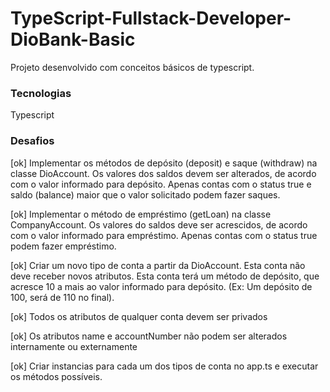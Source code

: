 # TypeScript-Fullstack-Developer-DioBank-Basic
Projeto desenvolvido com conceitos básicos de typescript.

### Tecnologias
Typescript

### Desafios

[ok] Implementar os métodos de depósito (deposit) e saque (withdraw) na classe DioAccount. Os valores dos saldos devem ser alterados, de acordo com o valor informado para depósito. Apenas contas com o status true e saldo (balance) maior que o valor solicitado podem fazer saques.

[ok] Implementar o método de empréstimo (getLoan) na classe CompanyAccount. Os valores do saldos deve ser acrescidos, de acordo com o valor informado para empréstimo. Apenas contas com o status true podem fazer empréstimo.

[ok] Criar um novo tipo de conta a partir da DioAccount. Esta conta não deve receber novos atributos. Esta conta terá um método de depósito, que acresce 10 a mais ao valor informado para depósito. (Ex: Um depósito de 100, será de 110 no final).

[ok] Todos os atributos de qualquer conta devem ser privados

[ok] Os atributos name e accountNumber não podem ser alterados internamente ou externamente

[ok] Criar instancias para cada um dos tipos de conta no app.ts e executar os métodos possíveis.
